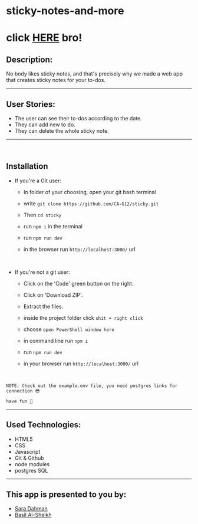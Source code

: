 # sticky-notes-and-more

# click [HERE](https://notes-sticky-sb.herokuapp.com/) bro!

## Description:

No body likes sticky notes, and that's precisely why we made a web app that creates sticky notes for your to-dos.

---

## User Stories:

- The user can see their to-dos according to the date.
- They can add new to do.
- They can delete the whole sticky note.

---

<br/>

## Installation

- If you're a Git user:

  - In folder of your choosing, open your git bash terminal
  - write `git clone https://github.com/CA-G12/sticky.git`
  - Then `cd sticky`
  - run `npm i` in the terminal
  - run `npm run dev`
  - in the browser run `http://localhost:3000/` url

    </br>

- If you're not a git user:

  - Click on the 'Code' green button on the right.
  - Click on 'Download ZIP'.
  - Extract the files.
  - inside the project folder click `shit + right click`
  - choose `open PowerShell window here`
  - in command line run `npm i`
  - run `npm run dev`
  - in your browser run `http://localhost:3000/` url

    </br>

`NOTE: Check out the example.env file, you need postgres links for connection 😎`

`have fun 🥳`

---

## Used Technologies:

- HTML5
- CSS
- Javascript
- Git & Github
- node modules
- postgres SQL


---

## This app is presented to you by:

- [Sara Dahman](https://github.com/SaraDahman)
- [Basil Al-Sheikh](https://github.com/Bas-Shiekh)
